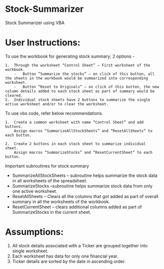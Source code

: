 # Stock-Summarizer
Stock Summarizer using VBA

# User Instructions:

To use the workbook for generating stock summary; 2 options - 

    1.  Through the worksheet “Control Sheet” – First worksheet of the workbook. 
        -	Button “Summarize the stocks” – on click of this button, all the sheets in the workbook would be summarized into corresponding worksheet.
        -	Button “Reset to Originals” – on click of this button, the new column details added to each stock sheet as part of summary would be cleared.
    2.  Individual stock sheets have 2 buttons to summarize the single active worksheet and/or to clear the worksheet.

To use vbs code, refer below recommendations.

    1.	Create a common worksheet with name “Control Sheet” and add buttons.
        Assign macros “SummarizeAllStockSheets” and “ResetAllSheets” to each button.

    2.	Create 2 buttons in each stock sheet to summarize individual sheet.
        Assign macros “SummarizeStocks” and “ResetCurrentSheet” to each button.

Important subroutines for stock summary
-	SummarizeAllStockSheets – subroutine helps summarize the stock data in all worksheets of the spreadsheet.
-	SummarizeStocks –subroutine helps summarize stock data from only one active worksheet.
-	ResetAllSheets – Clears all the columns that got added as part of overall summary in all the worksheets of the workbook.
-	ResetCurrentSheet – clears additional columns added as part of SummarizeStocks in the current sheet.

# Assumptions:
1.	All stock details associated with a Ticker are grouped together into single worksheet.
2.	Each worksheet has data for only one financial year.
3.	Ticker details are sorted by the date in ascending order.
